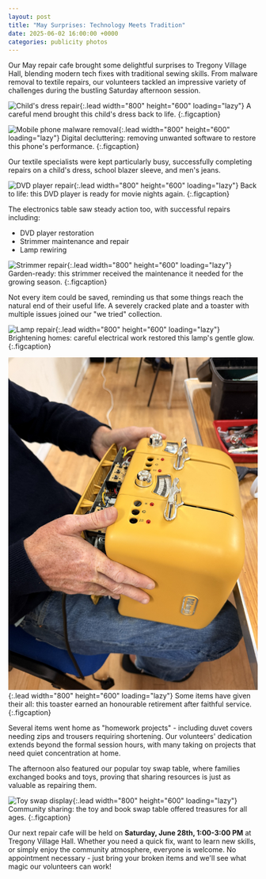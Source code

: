 ```yaml
---
layout: post
title: "May Surprises: Technology Meets Tradition"
date: 2025-06-02 16:00:00 +0000
categories: publicity photos
---
```


Our May repair cafe brought some delightful surprises to Tregony Village Hall, blending modern tech fixes with traditional sewing skills. From malware removal to textile repairs, our volunteers tackled an impressive variety of challenges during the bustling Saturday afternoon session.

![Child's dress repair](/assets/maySurprises/child_dress_repaired.jpeg){:.lead width="800" height="600" loading="lazy"}
A careful mend brought this child's dress back to life.
{:.figcaption}

![Mobile phone malware removal](/assets/maySurprises/mobile_phone_with_malware.jpeg){:.lead width="800" height="600" loading="lazy"}
Digital decluttering: removing unwanted software to restore this phone's performance.
{:.figcaption}

Our textile specialists were kept particularly busy, successfully completing repairs on a child's dress, school blazer sleeve, and men's jeans. 

![DVD player repair](/assets/maySurprises/dvd_player_repaired.jpeg){:.lead width="800" height="600" loading="lazy"}
Back to life: this DVD player is ready for movie nights again.
{:.figcaption}

The electronics table saw steady action too, with successful repairs including:
- DVD player restoration
- Strimmer maintenance and repair
- Lamp rewiring

![Strimmer repair](/assets/maySurprises/strimmer_repaired.jpeg){:.lead width="800" height="600" loading="lazy"}
Garden-ready: this strimmer received the maintenance it needed for the growing season.
{:.figcaption}

Not every item could be saved, reminding us that some things reach the natural end of their useful life. A severely cracked plate and a toaster with multiple issues joined our "we tried" collection.

![Lamp repair](/assets/maySurprises/lamp_repaired.jpeg){:.lead width="800" height="600" loading="lazy"}
Brightening homes: careful electrical work restored this lamp's gentle glow.
{:.figcaption}

![Toaster beyond repair](/assets/maySurprises/toaster_not_repaired.jpeg){:.lead width="800" height="600" loading="lazy"}
Some items have given their all: this toaster earned an honourable retirement after faithful service.
{:.figcaption}

Several items went home as "homework projects" - including duvet covers needing zips and trousers requiring shortening. Our volunteers' dedication extends beyond the formal session hours, with many taking on projects that need quiet concentration at home.

The afternoon also featured our popular toy swap table, where families exchanged books and toys, proving that sharing resources is just as valuable as repairing them.

![Toy swap display](/assets/maySurprises/toy_swap_display_toys_books.jpeg){:.lead width="800" height="600" loading="lazy"}
Community sharing: the toy and book swap table offered treasures for all ages.
{:.figcaption}

Our next repair cafe will be held on **Saturday, June 28th, 1:00-3:00 PM** at Tregony Village Hall. Whether you need a quick fix, want to learn new skills, or simply enjoy the community atmosphere, everyone is welcome. No appointment necessary - just bring your broken items and we'll see what magic our volunteers can work!
